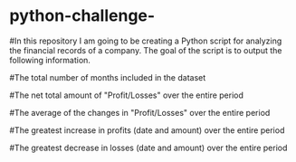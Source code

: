 # python-challenge-

#In this repository I am going to be creating a Python script for analyzing the financial records of a company. The goal of the script is to output the following information.

#The total number of months included in the dataset


#The net total amount of "Profit/Losses" over the entire period


#The average of the changes in "Profit/Losses" over the entire period


#The greatest increase in profits (date and amount) over the entire period


#The greatest decrease in losses (date and amount) over the entire period
